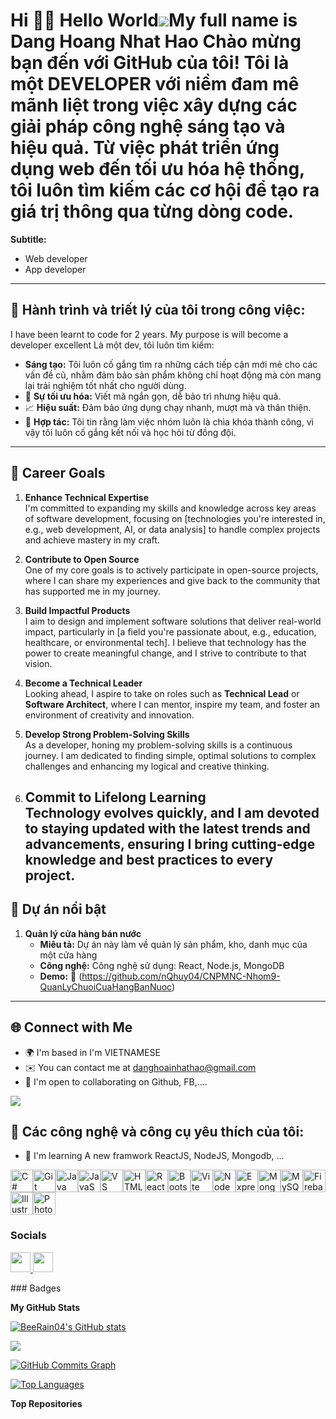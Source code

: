 Hi 👨‍💻 Hello World![](https://user-images.githubusercontent.com/18350557/176309783-0785949b-9127-417c-8b55-ab5a4333674e.gif)My full name is Dang Hoang Nhat Hao
Chào mừng bạn đến với **GitHub** của tôi! Tôi là một **DEVELOPER** với niềm đam mê mãnh liệt trong việc xây dựng các giải pháp công nghệ sáng tạo và hiệu quả. Từ việc phát triển ứng dụng web đến tối ưu hóa hệ thống, tôi luôn tìm kiếm các cơ hội để tạo ra giá trị thông qua từng dòng code.
===========================================================================================================================================

**Subtitle:**
* Web developer
* App developer
-------------
## 🌱 Hành trình và triết lý của tôi trong công việc:
I have been learnt to code for 2 years. My purpose is will become a developer excellent
Là một dev, tôi luôn tìm kiếm:
- **Sáng tạo:** Tôi luôn cố gắng tìm ra những cách tiếp cận mới mẻ cho các vấn đề cũ, nhằm đảm bảo sản phẩm không chỉ hoạt động mà còn mang lại trải nghiệm tốt nhất cho người dùng.
- 🔄 **Sự tối ưu hóa:** Viết mã ngắn gọn, dễ bảo trì nhưng hiệu quả.
- 📈 **Hiệu suất:** Đảm bảo ứng dụng chạy nhanh, mượt mà và thân thiện.
- 🤝 **Hợp tác:** Tôi tin rằng làm việc nhóm luôn là chìa khóa thành công, vì vậy tôi luôn cố gắng kết nối và học hỏi từ đồng đội.
------------
## 🎯 Career Goals

1. **Enhance Technical Expertise**  
   I'm committed to expanding my skills and knowledge across key areas of software development, focusing on [technologies you're interested in, e.g., web development, AI, or data analysis] to handle complex projects and achieve mastery in my craft.

2. **Contribute to Open Source**  
   One of my core goals is to actively participate in open-source projects, where I can share my experiences and give back to the community that has supported me in my journey.

3. **Build Impactful Products**  
   I aim to design and implement software solutions that deliver real-world impact, particularly in [a field you're passionate about, e.g., education, healthcare, or environmental tech]. I believe that technology has the power to create meaningful change, and I strive to contribute to that vision.

4. **Become a Technical Leader**  
   Looking ahead, I aspire to take on roles such as **Technical Lead** or **Software Architect**, where I can mentor, inspire my team, and foster an environment of creativity and innovation.

5. **Develop Strong Problem-Solving Skills**  
   As a developer, honing my problem-solving skills is a continuous journey. I am dedicated to finding simple, optimal solutions to complex challenges and enhancing my logical and creative thinking.

6. **Commit to Lifelong Learning**  
   Technology evolves quickly, and I am devoted to staying updated with the latest trends and advancements, ensuring I bring cutting-edge knowledge and best practices to every project.
   -------------
## 🚀 Dự án nổi bật

1. **Quản lý cửa hàng bán nước**  
   - **Miêu tả:** Dự án này làm về quản lý sản phẩm, kho, danh mục của một cửa hàng
   - **Công nghệ:** Công nghệ sử dụng: React, Node.js, MongoDB
   - **Demo:** 🚀 (https://github.com/nQhuy04/CNPMNC-Nhom9-QuanLyChuoiCuaHangBanNuoc)
------------
## 🌐 Connect with Me
* 🌍  I'm based in I'm VIETNAMESE
* ✉️  You can contact me at [danghoainhathao@gmail.com](mailto:danghoainhathao@gmail.com)
* 🤝  I'm open to collaborating on Github, FB,....

<a href="https://www.github.com/BeeRain04" target="_blank" rel="noreferrer"><img
src="https://img.shields.io/github/followers/BeeRain04?logo=github&style=for-the-badge&color=0891b2&labelColor=1c1917" /></a>
## 🔧 Các công nghệ và công cụ yêu thích của tôi:
* 🧠  I'm learning A new framwork ReactJS, NodeJS, Mongodb, ...

<p align="left">
<a href="https://docs.microsoft.com/en-us/dotnet/csharp/" target="_blank" rel="noreferrer"><img src="https://raw.githubusercontent.com/danielcranney/readme-generator/main/public/icons/skills/csharp-colored.svg" width="36" height="36" alt="C#" /></a><a href="https://git-scm.com/" target="_blank" rel="noreferrer"><img src="https://raw.githubusercontent.com/danielcranney/readme-generator/main/public/icons/skills/git-colored.svg" width="36" height="36" alt="Git" /></a><a href="https://www.oracle.com/java/" target="_blank" rel="noreferrer"><img src="https://raw.githubusercontent.com/danielcranney/readme-generator/main/public/icons/skills/java-colored.svg" width="36" height="36" alt="Java" /></a><a href="https://developer.mozilla.org/en-US/docs/Web/JavaScript" target="_blank" rel="noreferrer"><img src="https://raw.githubusercontent.com/danielcranney/readme-generator/main/public/icons/skills/javascript-colored.svg" width="36" height="36" alt="JavaScript" /></a><a href="https://code.visualstudio.com/" target="_blank" rel="noreferrer"><img src="https://raw.githubusercontent.com/danielcranney/readme-generator/main/public/icons/skills/visualstudiocode.svg" width="36" height="36" alt="VS Code" /></a><a href="https://developer.mozilla.org/en-US/docs/Glossary/HTML5" target="_blank" rel="noreferrer"><img src="https://raw.githubusercontent.com/danielcranney/readme-generator/main/public/icons/skills/html5-colored.svg" width="36" height="36" alt="HTML5" /></a><a href="https://reactjs.org/" target="_blank" rel="noreferrer"><img src="https://raw.githubusercontent.com/danielcranney/readme-generator/main/public/icons/skills/react-colored.svg" width="36" height="36" alt="React" /></a><a href="https://getbootstrap.com/" target="_blank" rel="noreferrer"><img src="https://raw.githubusercontent.com/danielcranney/readme-generator/main/public/icons/skills/bootstrap-colored.svg" width="36" height="36" alt="Bootstrap" /></a><a href="https://vitejs.dev/" target="_blank" rel="noreferrer"><img src="https://raw.githubusercontent.com/danielcranney/readme-generator/main/public/icons/skills/vite-colored.svg" width="36" height="36" alt="Vite" /></a><a href="https://nodejs.org/en/" target="_blank" rel="noreferrer"><img src="https://raw.githubusercontent.com/danielcranney/readme-generator/main/public/icons/skills/nodejs-colored.svg" width="36" height="36" alt="NodeJS" /></a><a href="https://expressjs.com/" target="_blank" rel="noreferrer"><img src="https://raw.githubusercontent.com/danielcranney/readme-generator/main/public/icons/skills/express-colored.svg" width="36" height="36" alt="Express" /></a><a href="https://www.mongodb.com/" target="_blank" rel="noreferrer"><img src="https://raw.githubusercontent.com/danielcranney/readme-generator/main/public/icons/skills/mongodb-colored.svg" width="36" height="36" alt="MongoDB" /></a><a href="https://www.mysql.com/" target="_blank" rel="noreferrer"><img src="https://raw.githubusercontent.com/danielcranney/readme-generator/main/public/icons/skills/mysql-colored.svg" width="36" height="36" alt="MySQL" /></a><a href="https://firebase.google.com/" target="_blank" rel="noreferrer"><img src="https://raw.githubusercontent.com/danielcranney/readme-generator/main/public/icons/skills/firebase-colored.svg" width="36" height="36" alt="Firebase" /></a><a href="https://www.adobe.com/uk/products/illustrator.html" target="_blank" rel="noreferrer"><img src="https://raw.githubusercontent.com/danielcranney/readme-generator/main/public/icons/skills/illustrator-colored.svg" width="36" height="36" alt="Illustrator" /></a><a href="https://www.adobe.com/uk/products/photoshop.html" target="_blank" rel="noreferrer"><img src="https://raw.githubusercontent.com/danielcranney/readme-generator/main/public/icons/skills/photoshop-colored.svg" width="36" height="36" alt="Photoshop" /></a>
</p>

### Socials

<p align="left"> <a href="https://www.facebook.com/nhathao" target="_blank" rel="noreferrer"> <picture> <source media="(prefers-color-scheme: dark)" srcset="https://raw.githubusercontent.com/danielcranney/readme-generator/main/public/icons/socials/facebook-dark.svg" /> <source media="(prefers-color-scheme: light)" srcset="https://raw.githubusercontent.com/danielcranney/readme-generator/main/public/icons/socials/facebook.svg" /> <img src="https://raw.githubusercontent.com/danielcranney/readme-generator/main/public/icons/socials/facebook.svg" width="32" height="32" /> </picture> </a> <a href="https://www.github.com/BeeRain04" target="_blank" rel="noreferrer"> <picture> <source media="(prefers-color-scheme: dark)" srcset="https://raw.githubusercontent.com/danielcranney/readme-generator/main/public/icons/socials/github-dark.svg" /> <source media="(prefers-color-scheme: light)" srcset="https://raw.githubusercontent.com/danielcranney/readme-generator/main/public/icons/socials/github.svg" /> <img src="https://raw.githubusercontent.com/danielcranney/readme-generator/main/public/icons/socials/github.svg" width="32" height="32" /> </picture> </a></p>
### Badges

<b>My GitHub Stats</b>

<a href="http://www.github.com/BeeRain04"><img src="https://github-readme-stats.vercel.app/api?username=BeeRain04&show_icons=true&hide=&count_private=true&title_color=0891b2&text_color=ffffff&icon_color=0891b2&bg_color=1c1917&hide_border=true&show_icons=true" alt="BeeRain04's GitHub stats" /></a>

<a href="http://www.github.com/BeeRain04"><img src="https://github-readme-streak-stats.herokuapp.com/?user=BeeRain04&stroke=ffffff&background=1c1917&ring=0891b2&fire=0891b2&currStreakNum=ffffff&currStreakLabel=0891b2&sideNums=ffffff&sideLabels=ffffff&dates=ffffff&hide_border=true" /></a>

<a href="http://www.github.com/BeeRain04"><img src="https://github-readme-activity-graph.cyclic.app/graph?username=BeeRain04&bg_color=1c1917&color=ffffff&line=0891b2&point=ffffff&area_color=1c1917&area=true&hide_border=true&custom_title=GitHub%20Commits%20Graph" alt="GitHub Commits Graph" /></a>

<a href="https://github.com/BeeRain04" align="left"><img src="https://github-readme-stats.vercel.app/api/top-langs/?username=BeeRain04&langs_count=10&title_color=0891b2&text_color=ffffff&icon_color=0891b2&bg_color=1c1917&hide_border=true&locale=en&custom_title=Top%20%Languages" alt="Top Languages" /></a>

<b>Top Repositories</b>

<div width="100%" align="center"></div><br /><br /><br /><br /><br /><br /><br />
